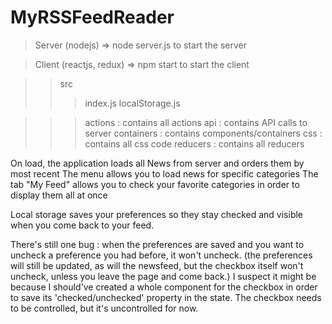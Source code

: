 # MyRSSFeedReader

>Server (nodejs) => node server.js to start the server

>Client (reactjs, redux) => npm start to start the client

>>src
>>>index.js
>>>localStorage.js

>>>actions : contains all actions
>>>api : contains API calls to server
>>>containers : contains components/containers 
>>>css : contains all css code
>>>reducers : contains all reducers

On load, the application loads all News from server and orders them by most recent
The menu allows you to load news for specific categories
The tab "My Feed" allows you to check your favorite categories in order to display them all at once

Local storage saves your preferences so they stay checked and visible when you come back to your feed.

There's still one bug : when the preferences are saved and you want to uncheck a preference you had before, it won't uncheck.
(the preferences will still be updated, as will the newsfeed, but the checkbox itself won't uncheck, unless you leave the page and come back.)
I suspect it might be because I should've created a whole component for the checkbox in order to save its 'checked/unchecked' property in the state.
The checkbox needs to be controlled, but it's uncontrolled for now.
